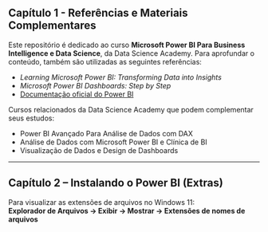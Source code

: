 ## Capítulo 1 - Referências e Materiais Complementares

Este repositório é dedicado ao curso **Microsoft Power BI Para Business Intelligence e Data Science**, da Data Science Academy. Para aprofundar o conteúdo, também são utilizadas as seguintes referências:

- *Learning Microsoft Power BI: Transforming Data into Insights*  
- *Microsoft Power BI Dashboards: Step by Step*  
- [Documentação oficial do Power BI](https://learn.microsoft.com/pt-br/power-bi)

Cursos relacionados da Data Science Academy que podem complementar seus estudos:

- Power BI Avançado Para Análise de Dados com DAX  
- Análise de Dados com Microsoft Power BI e Clínica de BI  
- Visualização de Dados e Design de Dashboards

---

## Capítulo 2 – Instalando o Power BI (Extras)

Para visualizar as extensões de arquivos no Windows 11:  
**Explorador de Arquivos → Exibir → Mostrar → Extensões de nomes de arquivos**
